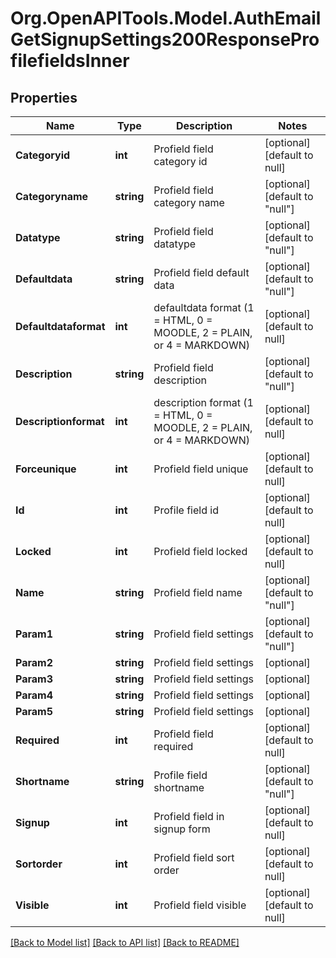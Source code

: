 # Org.OpenAPITools.Model.AuthEmailGetSignupSettings200ResponseProfilefieldsInner

## Properties

Name | Type | Description | Notes
------------ | ------------- | ------------- | -------------
**Categoryid** | **int** | Profield field category id | [optional] [default to null]
**Categoryname** | **string** | Profield field category name | [optional] [default to "null"]
**Datatype** | **string** | Profield field datatype | [optional] [default to "null"]
**Defaultdata** | **string** | Profield field default data | [optional] [default to "null"]
**Defaultdataformat** | **int** | defaultdata format (1 &#x3D; HTML, 0 &#x3D; MOODLE, 2 &#x3D; PLAIN, or 4 &#x3D; MARKDOWN) | [optional] [default to null]
**Description** | **string** | Profield field description | [optional] [default to "null"]
**Descriptionformat** | **int** | description format (1 &#x3D; HTML, 0 &#x3D; MOODLE, 2 &#x3D; PLAIN, or 4 &#x3D; MARKDOWN) | [optional] [default to null]
**Forceunique** | **int** | Profield field unique | [optional] [default to null]
**Id** | **int** | Profile field id | [optional] [default to null]
**Locked** | **int** | Profield field locked | [optional] [default to null]
**Name** | **string** | Profield field name | [optional] [default to "null"]
**Param1** | **string** | Profield field settings | [optional] [default to "null"]
**Param2** | **string** | Profield field settings | [optional] 
**Param3** | **string** | Profield field settings | [optional] 
**Param4** | **string** | Profield field settings | [optional] 
**Param5** | **string** | Profield field settings | [optional] 
**Required** | **int** | Profield field required | [optional] [default to null]
**Shortname** | **string** | Profile field shortname | [optional] [default to "null"]
**Signup** | **int** | Profield field in signup form | [optional] [default to null]
**Sortorder** | **int** | Profield field sort order | [optional] [default to null]
**Visible** | **int** | Profield field visible | [optional] [default to null]

[[Back to Model list]](../README.md#documentation-for-models) [[Back to API list]](../README.md#documentation-for-api-endpoints) [[Back to README]](../README.md)

